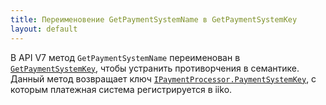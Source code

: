 ```yaml
---
title: Переименовение GetPaymentSystemName в GetPaymentSystemKey
layout: default
---
```


В API V7 метод `GetPaymentSystemName` переименован в [`GetPaymentSystemKey`](https://iiko.github.io/front.api.sdk/v7/html/M_Resto_Front_Api_IOperationService_GetPaymentSystemKey.htm), чтобы устранить противорчения в семантике. Данный метод возвращает ключ [`IPaymentProcessor.PaymentSystemKey`](https://iiko.github.io/front.api.sdk/v7/html/P_Resto_Front_Api_IPaymentProcessor_PaymentSystemKey.htm), с которым платежная система регистрируется в iiko.